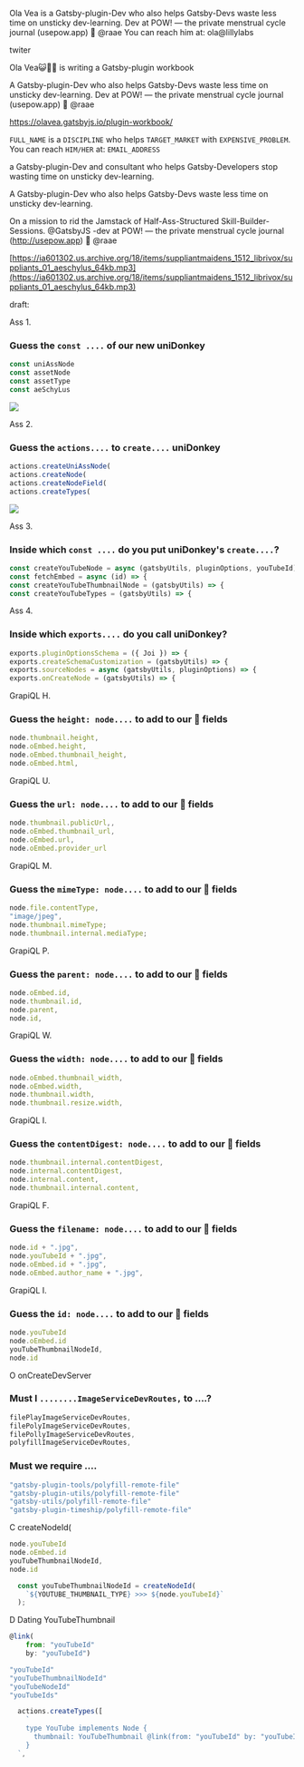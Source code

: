 
Ola Vea is a Gatsby-plugin-Dev who also helps Gatsby-Devs waste less time on unsticky dev-learning. Dev at POW! — the private menstrual cycle journal (usepow.app) 👑 @raae You can reach him at: ola@lillylabs

twiter

Ola Vea😺🏴‍☠️ is writing a Gatsby-plugin workbook


A Gatsby-plugin-Dev who also helps Gatsby-Devs waste less time on unsticky dev-learning. Dev at POW! — the private menstrual cycle journal (usepow.app) 👑 @raae


https://olavea.gatsbyjs.io/plugin-workbook/


`FULL_NAME` is a `DISCIPLINE` who helps `TARGET_MARKET` with `EXPENSIVE_PROBLEM`. You can reach `HIM/HER` at: `EMAIL_ADDRESS`




a Gatsby-plugin-Dev and consultant who helps Gatsby-Developers stop wasting time on unsticky dev-learning.

A Gatsby-plugin-Dev who also helps Gatsby-Devs waste less time on unsticky dev-learning.

On a mission to rid the Jamstack of Half-Ass-Structured Skill-Builder-Sessions.
@GatsbyJS
-dev at POW! — the private menstrual cycle journal (http://usepow.app) 👑
@raae

[https://ia601302.us.archive.org/18/items/suppliantmaidens_1512_librivox/suppliants_01_aeschylus_64kb.mp3](https://ia601302.us.archive.org/18/items/suppliantmaidens_1512_librivox/suppliants_01_aeschylus_64kb.mp3)

draft:

Ass 1.


### Guess the `const ....` of our new uniDonkey

```js
const uniAssNode
const assetNode
const assetType
const aeSchyLus

```

![](./.jpg)

Ass 2.

### Guess the `actions....` to `create....` uniDonkey

```js
actions.createUniAssNode(
actions.createNode(
actions.createNodeField(
actions.createTypes(
```

![](./.jpg)

Ass 3.

### Inside which `const ....` do you put uniDonkey's `create....`?

```js
const createYouTubeNode = async (gatsbyUtils, pluginOptions, youTubeId) => {
const fetchEmbed = async (id) => {
const createYouTubeThumbnailNode = (gatsbyUtils) => {
const createYouTubeTypes = (gatsbyUtils) => {
```

Ass 4.

### Inside which `exports....` do you call uniDonkey?

```js
exports.pluginOptionsSchema = ({ Joi }) => {
exports.createSchemaCustomization = (gatsbyUtils) => {
exports.sourceNodes = async (gatsbyUtils, pluginOptions) => {
exports.onCreateNode = (gatsbyUtils) => {
```

GrapiQL H.
### Guess the `height: node....` to add to our 🍓 fields

```js
node.thumbnail.height,
node.oEmbed.height,
node.oEmbed.thumbnail_height,
node.oEmbed.html,
```

GrapiQL U.

### Guess the `url: node....` to add to our 🍓 fields

```js
node.thumbnail.publicUrl,,
node.oEmbed.thumbnail_url,
node.oEmbed.url,
node.oEmbed.provider_url
```

GrapiQL M.


### Guess the `mimeType: node....` to add to our 🍓 fields

```js
node.file.contentType,
"image/jpeg",
node.thumbnail.mimeType;
node.thumbnail.internal.mediaType;
```


GrapiQL P.


### Guess the `parent: node....` to add to our 🍓 fields

```js
node.oEmbed.id,
node.thumbnail.id,
node.parent,
node.id,
```

GrapiQL W.


### Guess the `width: node....` to add to our 🍓 fields

```js
node.oEmbed.thumbnail_width,
node.oEmbed.width,
node.thumbnail.width,
node.thumbnail.resize.width,
```

GrapiQL I.



### Guess the `contentDigest: node....` to add to our 🍓 fields

```js
node.thumbnail.internal.contentDigest,
node.internal.contentDigest,
node.internal.content,
node.thumbnail.internal.content,
```

GrapiQL F.


### Guess the `filename: node....` to add to our 🍓 fields

```js
node.id + ".jpg",
node.youTubeId + ".jpg",
node.oEmbed.id + ".jpg",
node.oEmbed.author_name + ".jpg",
```

GrapiQL I.


### Guess the `id: node....` to add to our 🍓 fields

```js
node.youTubeId
node.oEmbed.id
youTubeThumbnailNodeId,
node.id
```


O
onCreateDevServer



### Must I `........ImageServiceDevRoutes,` to ....?

```js
filePlayImageServiceDevRoutes,
filePolyImageServiceDevRoutes,
filePollyImageServiceDevRoutes,
polyfillImageServiceDevRoutes,

```

### Must we require ….

```js
"gatsby-plugin-tools/polyfill-remote-file"
"gatsby-plugin-utils/polyfill-remote-file"
"gatsby-utils/polyfill-remote-file"
"gatsby-plugin-timeship/polyfill-remote-file"
```



C
createNodeId(

```js
node.youTubeId
node.oEmbed.id
youTubeThumbnailNodeId,
node.id
```


```js
  const youTubeThumbnailNodeId = createNodeId(
    `${YOUTUBE_THUMBNAIL_TYPE} >>> ${node.youTubeId}`
  );
```


D
Dating YouTubeThumbnail
```js
@link(
    from: "youTubeId"
    by: "youTubeId")

```

```js
"youTubeId"
"youTubeThumbnailNodeId"
"youTubeNodeId"
"youTubeIds"

```

```js
  actions.createTypes([
    `
    type YouTube implements Node {
      thumbnail: YouTubeThumbnail @link(from: "youTubeId" by: "youTubeId")
    }
  `,


```